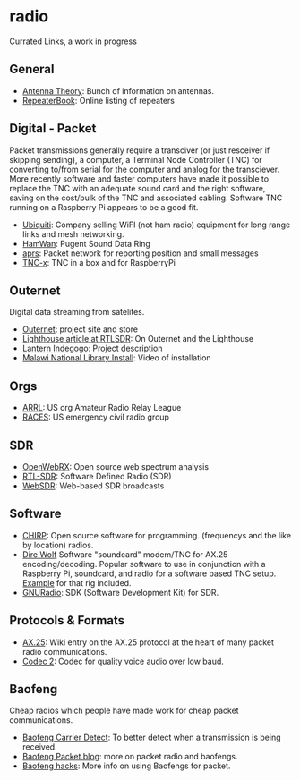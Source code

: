 # radio
Currated Links, a work in progress

## General
- [Antenna Theory](http://www.antenna-theory.com/): Bunch of information on antennas.
- [RepeaterBook](https://repeaterbook.com): Online listing of repeaters

## Digital - Packet
Packet transmissions generally require a transciver (or just resceiver if skipping sending), a computer,
a Terminal Node Controller (TNC) for converting to/from serial for the computer and analog for the transciever.
More recently software and faster computers have made it possible to replace the TNC with an adequate sound card
and the right software, saving on the cost/bulk of the TNC and associated cabling.  Software TNC running on a
Raspberry Pi appears to be a good fit.

- [Ubiquiti](https://www.ubnt.com/): Company selling WiFI (not ham radio) equipment for long range links
  and mesh networking.
- [HamWan](https://hamwan.org/): Pugent Sound Data Ring
- [aprs](http://aprs.fi): Packet network for reporting position and small messages
- [TNC-x](http://tnc-x.com/): TNC in a box and for RaspberryPi

## Outernet
Digital data streaming from satelites.
- [Outernet](http://outernet.is/): project site and store
- [Lighthouse article at RTLSDR](https://www.rtl-sdr.com/outernet-lighthouse-receiver-now-for-sale/): On Outernet and the Lighthouse
- [Lantern Indegogo](https://www.indiegogo.com/projects/lantern-a-global-satellite-data-radio#/): Project description
- [Malawi National Library Install](https://youtu.be/RhTdkI9yXXA):  Video of installation

## Orgs
- [ARRL](http://arrl.org): US org Amateur Radio Relay League
- [RACES](http://www.usraces.org/): US emergency civil radio group

## SDR
- [OpenWebRX](SDR.hu): Open source web spectrum analysis
- [RTL-SDR](https://www.rtl-sdr.com/):  Software Defined Radio (SDR)
- [WebSDR](http://websdr.org): Web-based SDR broadcasts

## Software
- [CHIRP](http://chirp.danplanet.com/projects/chirp/wiki/Home): Open source software for programming.
  (frequencys and the like by location) radios.
- [Dire Wolf](https://github.com/wb2osz/direwolf) Software "soundcard" modem/TNC for AX.25 encoding/decoding.
  Popular software to use in conjunction with a Raspberry Pi, soundcard, and radio for a software based TNC setup.
  [Example](https://github.com/wb2osz/direwolf/blob/master/doc/Raspberry-Pi-APRS.pdf) for that rig included.
- [GNURadio](https://www.gnuradio.org/): SDK (Software Development Kit) for SDR.

## Protocols & Formats
- [AX.25](https://en.wikipedia.org/wiki/AX.25): Wiki entry on the AX.25 protocol at the heart of many packet radio
  communications.
- [Codec 2](http://www.rowetel.com/?page_id=452): Codec for quality voice audio over low baud.

## Baofeng
Cheap radios which people have made work for cheap packet communications.
- [Baofeng Carrier Detect](http://larr-project.blogspot.com/2014/01/elegant-solution-for-carrier-detect-in.html): To better
  detect when a transmission is being received.
- [Baofeng Packet blog](https://illruminations.com/2014/01/15/baofeng-packet-radio-adventures/): more on packet radio and 
  baofengs.
- [Baofeng hacks](https://w7apk.com/): More info on using Baofengs for packet.
